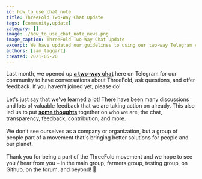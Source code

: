 ```yaml
---
id: how_to_use_chat_note
title: ThreeFold Two-Way Chat Update
tags: [community,update]
category: []
image: ./how_to_use_chat_note_news.png
image_caption: ThreeFold Two-Way Chat Update
excerpt: We have updated our guidelines to using our two-way Telegram chat.
authors: [sam_taggart]
created: 2021-05-20
---
```


Last month, we opened up **[a two-way chat](https://t.me/threefold)** here on Telegram for our community to have conversations about ThreeFold, ask questions, and offer feedback. If you haven’t joined yet, please do!
<br />
<br />
Let's just say that we've learned a lot! There have been many discussions and lots of valuable feedback that we are taking action on already. This also led us to put **[some thoughts](https://wiki.threefold.io/#/threefold__how_to_use_chat)** together on who we are, the chat, transparency, feedback, contribution, and more.
<br />
<br />
We don't see ourselves as a company or organization, but a group of people part of a movement that's bringing better solutions for people and our planet.
<br />
<br />
Thank you for being a part of the ThreeFold movement and we hope to see you / hear from you – in the main group, farmers group, testing group, on Github, on the forum, and beyond! 🙏
